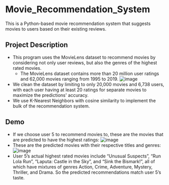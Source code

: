 # Movie_Recommendation_System
This is a Python-based movie recommendation system that suggests movies to users based on their existing reviews.

## Project Description
* This program uses the MovieLens dataset to recommend movies by considering not only user reviews, but also the genres of the highest rated movies.
  * The MovieLens dataset contains more than 20 million user ratings and 62,000 movies ranging from 1995 to 2019.
  ![image](https://user-images.githubusercontent.com/32584958/153115879-441c2fc6-f4e2-4b66-b765-a53012026e68.png)
* We clean the dataset by limiting to only 20,000 movies and 6,738 users, with each user having at least 20 ratings for separate movies to maximize the predictions' accuracy.
* We use K-Nearest Neighbors with cosine similarity to implement the bulk of the recommendation system. 

## Demo
* If we choose user 5 to recommend movies to, these are the movies that are predicted to have the highest ratings:
  ![image](https://user-images.githubusercontent.com/32584958/153116017-959336ec-84bb-41bb-bc7b-db1bf50c84cf.png)
* These are the predicted movies with their respective titles and genres:
  ![image](https://user-images.githubusercontent.com/32584958/153116118-d9b98a24-d626-47fa-93c3-85b4baf5dc12.png)
* User 5’s actual highest rated movies include “Unusual Suspects”, “Run Lola Run”, “Laputa: Castle in the Sky”, and “Sink the Bismark!”, all of which have mixtures of
genres Action, Crime, Adventure, Mystery, Thriller, and Drama. So the predicted recommendations match user 5’s taste.


